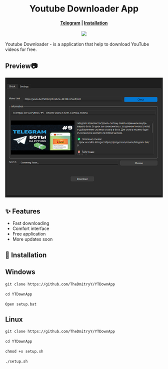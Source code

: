 <h1 align="center">Youtube Downloader App </h1>
<h4 align="center">
  <a href="https://t.me/horekisun">Telegram</a>
  |
  <a href="https://github.com/TheDmitryY/YTDownApp#-installation"">Installation</a>
</h4>

<p align="center">
<img src="https://img.shields.io/badge/version-1.0.0-purple">

Youtube Downloader - is a application that help to download YouTube videos for free.
</p>

## Preview📷

![image](images/image1.jpg)

## ✨ Features

- Fast downloading
- Comfort interface
- Free application
- More updates soon

## 🤖 Installation
<h2> Windows </h2>

```
git clone https://github.com/TheDmitryY/YTDownApp

cd YTDownApp

Open setup.bat 
```
<h2> Linux </h2>

```
git clone https://github.com/TheDmitryY/YTDownApp

cd YTDownApp

chmod +x setup.sh

./setup.sh
```

